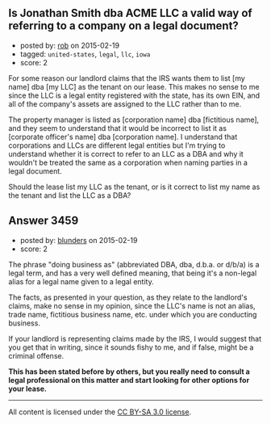 ## Is Jonathan Smith dba ACME LLC a valid way of referring to a company on a legal document?

- posted by: [rob](https://stackexchange.com/users/19190/rob) on 2015-02-19
- tagged: `united-states`, `legal`, `llc`, `iowa`
- score: 2

<p>For some reason our landlord claims that the IRS wants them to list [my name] dba [my LLC] as the tenant on our lease. This makes no sense to me since the LLC is a legal entity registered with the state, has its own EIN, and all of the company's assets are assigned to the LLC rather than to me.</p>

<p>The property manager is listed as [corporation name] dba [fictitious name], and they seem to understand that it would be incorrect to list it as [corporate officer's name] dba [corporation name].  I understand that corporations and LLCs are different legal entities but I'm trying to understand whether it is correct to refer to an LLC as a DBA and why it wouldn't be treated the same as a corporation when naming parties in a legal document.</p>

<p>Should the lease list my LLC as the tenant, or is it correct to list my name as the tenant and list the LLC as a DBA?</p>



## Answer 3459

- posted by: [blunders](https://stackexchange.com/users/216182/blunders) on 2015-02-19
- score: 2

<p>The phrase "doing business as" (abbreviated DBA, dba, d.b.a. or d/b/a) is a legal term, and has a very well defined meaning, that being it's a non-legal alias for a legal name given to a legal entity.</p>

<p>The facts, as presented in your question, as they relate to the landlord's claims, make no sense in my opinion, since the LLC's name is not an alias, trade name, fictitious business name, etc. under which you are conducting business.</p>

<p>If your landlord is representing claims made by the IRS, I would suggest that you get that in writing, since it sounds fishy to me, and if false, might be a criminal offense.</p>

<p><strong>This has been stated before by others, but you really need to consult a legal professional on this matter and start looking for other options for your lease.</strong></p>




---

All content is licensed under the [CC BY-SA 3.0 license](https://creativecommons.org/licenses/by-sa/3.0/).
